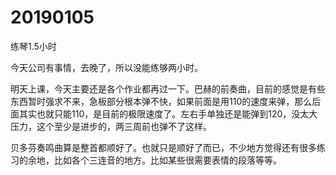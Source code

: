 # 20190105

练琴1.5小时

今天公司有事情，去晚了，所以没能练够两小时。

明天上课，今天主要还是各个作业都再过一下。巴赫的前奏曲，目前的感觉是有些东西暂时强求不来，急板部分根本弹不快，如果前面是用110的速度来弹，那么后面其实也就只能110，是目前的极限速度了。左右手单独还是能弹到120，没太大压力，这个至少是进步的，两三周前也弹不了这样。

贝多芬奏鸣曲算是整首都顺好了。也就只是顺好了而已，不少地方觉得还有很多练习的余地，比如各个三连音的地方。比如某些很需要表情的段落等等。
